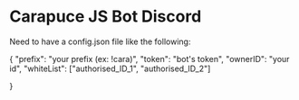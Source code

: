 # Carapuce JS Bot Discord

Need to have a config.json file like the following:

{
    "prefix": "your prefix (ex: !cara)",
    "token": "bot's token",
    "ownerID": "your id",
    "whiteList": ["authorised_ID_1", "authorised_ID_2"]

}
